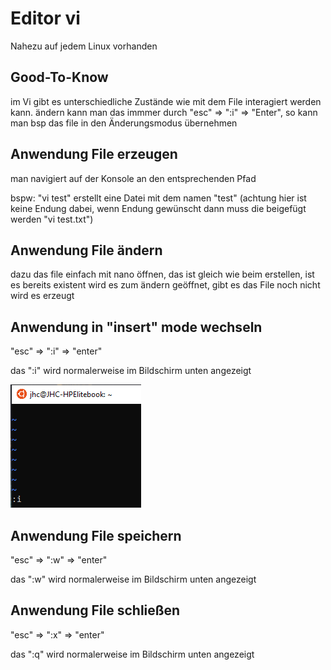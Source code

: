 # Editor vi

Nahezu auf jedem Linux vorhanden

## Good-To-Know
im Vi gibt es unterschiedliche Zustände wie mit dem File interagiert werden kann. ändern kann man das immmer durch 
"esc" => ":i" => "Enter", so kann man bsp das file in den Änderungsmodus übernehmen

## Anwendung File erzeugen
man navigiert auf der Konsole an den entsprechenden Pfad

bspw: "vi test" erstellt eine Datei mit dem namen "test" (achtung hier ist keine Endung dabei, wenn Endung gewünscht dann muss die beigefügt werden "vi test.txt")


## Anwendung File ändern

dazu das file einfach mit nano öffnen, das ist gleich wie beim erstellen, ist es bereits existent wird es zum ändern geöffnet, gibt es das File noch nicht wird es erzeugt

## Anwendung in "insert" mode wechseln
"esc" => ":i" => "enter"

das ":i" wird normalerweise im Bildschirm unten angezeigt

![](imgs/2020-03-27-17-03-44.png)


## Anwendung File speichern
"esc" => ":w" => "enter"

das ":w" wird normalerweise im Bildschirm unten angezeigt

## Anwendung File schließen
"esc" => ":x" => "enter"

das ":q" wird normalerweise im Bildschirm unten angezeigt
